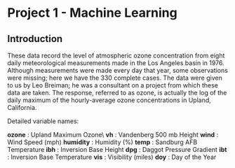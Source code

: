 # Project 1 - Machine Learning

## Introduction
These data record the level of atmospheric ozone concentration from eight daily meteorological measurements made in the Los Angeles basin in 1976.  Although measurements were made every day that year, some observations were missing; here we have the 330 complete cases. The data were given to us by Leo Breiman; he was a consultant on a project from which these data are taken.  The response, referred to as ozone, is actually the log of the daily maximum of the hourly-average ozone concentrations in Upland, California.

Detailed variable names:

**ozone** : Upland Maximum Ozone\\
**vh** : Vandenberg 500 mb Height
**wind** : Wind Speed (mph)
**humidity** : Humidity (%)
**temp** : Sandburg AFB Temperature
**ibh** : Inversion Base Height
**dpg** : Daggot Pressure Gradient
**ibt** : Inversion Base Temperature
**vis** : Visibility (miles)
**doy** : Day of the Year
